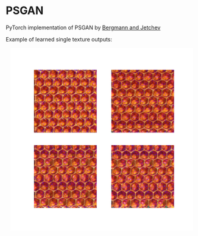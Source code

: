 # PSGAN
PyTorch implementation of PSGAN by [Bergmann and Jetchev](https://arxiv.org/abs/1805.03371)

Example of learned single texture outputs:

<p align="center">
    <img src="honeycomb_output.png" alt="honeycomb" width="480" height="480"/>
</p>
